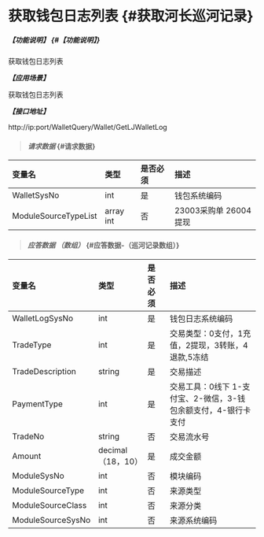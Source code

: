 # 获取钱包日志列表 {#获取河长巡河记录}

##### _【功能说明】_ {#【功能说明】}

获取钱包日志列表

_**【应用场景】**_

获取钱包日志列表

_**【接口地址】**_


http://ip:port/WalletQuery/Wallet/GetLJWalletLog

> #### _请求数据_ {#请求数据}

| 变量名 | 类型 | 是否必须 | 描述 |
| :--- | :--- | :--- | :--- |
| WalletSysNo | int | 是 | 钱包系统编码 |
| ModuleSourceTypeList |array int | 否|23003采购单 26004提现 |


> #### _应答数据 （数组）_ {#应答数据-（巡河记录数组）}

| 变量名 | 类型 | 是否必须 | 描述 |
| :--- | :--- | :--- | :--- |
| WalletLogSysNo | int | 是 | 钱包日志系统编码 |
| TradeType | int | 是 | 交易类型：0支付，1充值，2提现，3转账，4退款,5冻结 |
| TradeDescription | string | 是 | 交易描述 |
| PaymentType | int | 是 | 交易工具：0线下 1-支付宝、2-微信，3-钱包余额支付，4-银行卡支付 |
| TradeNo | string | 否 | 交易流水号 |
| Amount | decimal（18，10） | 是 | 成交金额 |
| ModuleSysNo | int | 否 | 模块编码 |
| ModuleSourceType | int | 否 | 来源类型 |
| ModuleSourceClass | int | 否 | 来源分类 |
| ModuleSourceSysNo | int | 否 | 来源系统编码 |


